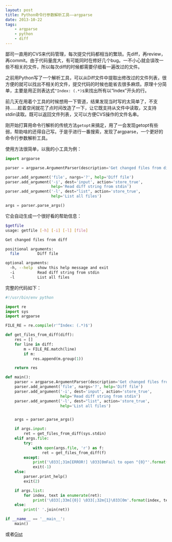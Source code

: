 ```yaml
---
layout: post
title: Python命令行参数解析工具——argparse
date: 2013-10-22
tags:
    - argparse
    - python
    - diff
---
```



鄙司一直用的CVS来代码管理，每次提交代码都相当的繁琐。先diff，再review，再commit。由于代码量庞大，有可能同时在修好几个bug。一不小心就会误改一些不相关的文件，所以每次diff的时候都需要仔细看一遍改过的文件。

之前用Python写了一个解析工具，可以从Diff文件中提取出修改过的文件列表，很方便的就可以找出不相关的文件，提交代码的时候也能省去很多麻烦。原理十分简单，主要是用正则表达式`^Index: (.*)$`来找出所有以“Index”开头的行。

前几天在用着个工具的时候想用一下管道，结果发现当时写的太简单了，不支持……趁着空闲就花了点时间改造了一下，让它既支持从文件中读取，又支持stdin读取。既可以返回文件列表，又可以方便CVS操作的文件名串。

刚开始打算用命令行解析的传统方法`getopt`来搞定，用了一会发现getopt有些弱，帮助啥的还得自己写。于是乎进行一番搜索，发现了argparse，一个更好的命令行参数解析工具。

使用方法很简单，以我的小工具为例：

```python
import argparse

parser = argparse.ArgumentParser(description='Get changed files from diff')

parser.add_argument('file', nargs='?', help='Diff file')
parser.add_argument('-i', dest='input', action='store_true',
                    help='Read diff string from stdin')
parser.add_argument('-l', dest="list", action='store_true',
                    help='List all files')

args = parser.parse_args()
```

它会自动生成一个很好看的帮助信息：

```bash
$getfile
usage: getfile [-h] [-i] [-l] [file]

Get changed files from diff

positional arguments:
  file        Diff file

optional arguments:
  -h, --help  show this help message and exit
  -i          Read diff string from stdin
  -l          List all files
```

完整的代码如下：

```python
#!/usr/bin/env python

import re
import sys
import argparse

FILE_RE = re.compile(r'^Index: (.*)$')

def get_files_from_diff(diff):
    res = []
    for line in diff:
        m = FILE_RE.match(line)
        if m:
            res.append(m.group(1))

    return res

def main():
    parser = argparse.ArgumentParser(description='Get changed files from diff')
    parser.add_argument('file', nargs='?', help='Diff file')
    parser.add_argument('-i', dest='input', action='store_true',
                        help='Read diff string from stdin')
    parser.add_argument('-l', dest="list", action='store_true',
                        help='List all files')


    args = parser.parse_args()

    if args.input:
        ret = get_files_from_diff(sys.stdin)
    elif args.file:
        try:
            with open(args.file, 'r') as f:
                ret = get_files_from_diff(f)
        except:
            print('\033[;31m[ERROR!] \033[0mFail to open "{0}"'.format(args.file))
            exit(-1)
    else:
        parser.print_help()
        exit(2)

    if args.list:
        for index, text in enumerate(ret):
            print('\033[;33m[{0}] \033[;32m{1}\033[0m'.format(index, text))
    else:
        print(' '.join(ret))

if __name__ == '__main__':
    main()
```

或者[Gist](https://gist.github.com/zqqf16/7094628)